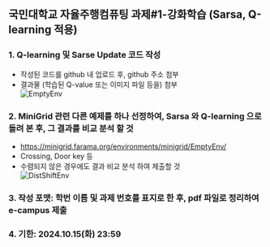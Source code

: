 ## 국민대학교 자율주행컴퓨팅 과제#1-강화학습 (Sarsa, Q-learning 적용)

### 1. Q-learning 및 Sarse Update 코드 작성
 - 작성된 코드를 github 내 업로드 후, github 주소 첨부
 - 결과물 (학습된 Q-value 또는 이미지 파일 등을) 첨부   
![EmptyEnv](https://github.com/user-attachments/assets/e639d416-5428-4b9f-a453-2cb31688f99b)

### 2. MiniGrid 관련 다른 예제를 하나 선정하여, Sarsa 와 Q-learning 으로 돌려 본 후, 그 결과를 비교 분석 할 것
 - https://minigrid.farama.org/environments/minigrid/EmptyEnv/
 - Crossing, Door key 등
 - 수렴되지 않은 경우에도 결과 비교 분석 하여 제출할 것   
![DistShiftEnv](https://github.com/user-attachments/assets/64294843-ae56-41f2-8f22-5f38a4c57f1a)

### 3. 작성 포맷: 학번 이름 및 과제 번호를 표지로 한 후, pdf 파일로 정리하여 e-campus 제출

### 4. 기한: 2024.10.15(화) 23:59
